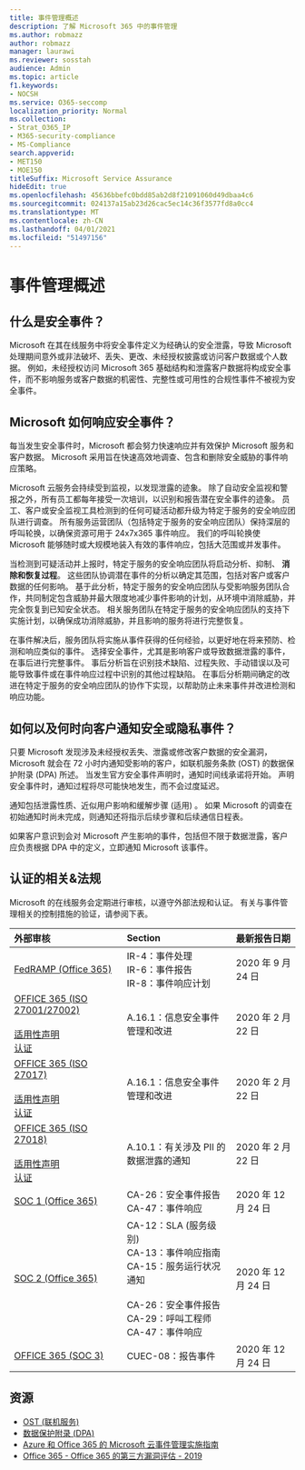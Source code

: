 ```yaml
---
title: 事件管理概述
description: 了解 Microsoft 365 中的事件管理
ms.author: robmazz
author: robmazz
manager: laurawi
ms.reviewer: sosstah
audience: Admin
ms.topic: article
f1.keywords:
- NOCSH
ms.service: O365-seccomp
localization_priority: Normal
ms.collection:
- Strat_O365_IP
- M365-security-compliance
- MS-Compliance
search.appverid:
- MET150
- MOE150
titleSuffix: Microsoft Service Assurance
hideEdit: true
ms.openlocfilehash: 45636bbefc0bdd85ab2d8f21091060d49dbaa4c6
ms.sourcegitcommit: 024137a15ab23d26cac5ec14c36f3577fd8a0cc4
ms.translationtype: MT
ms.contentlocale: zh-CN
ms.lasthandoff: 04/01/2021
ms.locfileid: "51497156"
---
```

# <a name="incident-management-overview"></a>事件管理概述

## <a name="what-is-a-security-incident"></a>什么是安全事件？

Microsoft 在其在线服务中将安全事件定义为经确认的安全泄露，导致 Microsoft 处理期间意外或非法破坏、丢失、更改、未经授权披露或访问客户数据或个人数据。 例如，未经授权访问 Microsoft 365 基础结构和泄露客户数据将构成安全事件，而不影响服务或客户数据的机密性、完整性或可用性的合规性事件不被视为安全事件。

## <a name="how-does-microsoft-respond-to-security-incidents"></a>Microsoft 如何响应安全事件？

每当发生安全事件时，Microsoft 都会努力快速响应并有效保护 Microsoft 服务和客户数据。 Microsoft 采用旨在快速高效地调查、包含和删除安全威胁的事件响应策略。

Microsoft 云服务会持续受到监视，以发现泄露的迹象。 除了自动安全监视和警报之外，所有员工都每年接受一次培训，以识别和报告潜在安全事件的迹象。 员工、客户或安全监视工具检测到的任何可疑活动都升级为特定于服务的安全响应团队进行调查。 所有服务运营团队（包括特定于服务的安全响应团队）保持深层的呼叫轮换，以确保资源可用于 24x7x365 事件响应。 我们的呼叫轮换使 Microsoft 能够随时或大规模地装入有效的事件响应，包括大范围或并发事件。

当检测到可疑活动并上报时，特定于服务的安全响应团队将启动分析、抑制、 **消除和恢复过程**。 这些团队协调潜在事件的分析以确定其范围，包括对客户或客户数据的任何影响。 基于此分析，特定于服务的安全响应团队与受影响服务团队合作，共同制定包含威胁并最大限度地减少事件影响的计划，从环境中消除威胁，并完全恢复到已知安全状态。 相关服务团队在特定于服务的安全响应团队的支持下实施计划，以确保成功消除威胁，并且影响的服务将进行完整恢复。

在事件解决后，服务团队将实施从事件获得的任何经验，以更好地在将来预防、检测和响应类似的事件。 选择安全事件，尤其是影响客户或导致数据泄露的事件，在事后进行完整事件。 事后分析旨在识别技术缺陷、过程失败、手动错误以及可能导致事件或在事件响应过程中识别的其他过程缺陷。 在事后分析期间确定的改进在特定于服务的安全响应团队的协作下实现，以帮助防止未来事件并改进检测和响应功能。

## <a name="how-and-when-are-customers-notified-of-security-or-privacy-incidents"></a>如何以及何时向客户通知安全或隐私事件？

只要 Microsoft 发现涉及未经授权丢失、泄露或修改客户数据的安全漏洞，Microsoft 就会在 72 小时内通知受影响的客户，如联机服务条款 (OST) 的数据保护附录 (DPA) 所述。 当发生官方安全事件声明时，通知时间线承诺将开始。 声明安全事件时，通知过程将尽可能快地发生，而不会过度延迟。

通知包括泄露性质、近似用户影响和缓解步骤 (适用) 。 如果 Microsoft 的调查在初始通知时尚未完成，则通知还将指示后续步骤和后续通信日程表。

如果客户意识到会对 Microsoft 产生影响的事件，包括但不限于数据泄露，客户应负责根据 DPA 中的定义，立即通知 Microsoft 该事件。

## <a name="related-external-regulations--certifications"></a>认证的相关&法规

Microsoft 的在线服务会定期进行审核，以遵守外部法规和认证。 有关与事件管理相关的控制措施的验证，请参阅下表。

| **外部审核** | **Section** | **最新报告日期** |
|:--------------------|:------------|:-----------------------|
| [FedRAMP (Office 365) ](https://compliance.microsoft.com/compliancemanager) | IR-4：事件处理 <br> IR-6：事件报告 <br> IR-8：事件响应计划 | 2020 年 9 月 24 日 |
| [OFFICE 365 (ISO 27001/27002) ](https://servicetrust.microsoft.com/ViewPage/MSComplianceGuideV3?command=Download&downloadType=Document&downloadId=d7864d4f-e053-4cc4-a964-fa526d07c3be&tab=7027ead0-3d6b-11e9-b9e1-290b1eb4cdeb&docTab=7027ead0-3d6b-11e9-b9e1-290b1eb4cdeb_ISO_Reports) <br><br> [适用性声明](https://servicetrust.microsoft.com/ViewPage/MSComplianceGuide?command=Download&downloadType=Document&downloadId=8ee1e46b-2ada-4e7b-bb7d-4c55a8cb6fcd&docTab=4ce99610-c9c0-11e7-8c2c-f908a777fa4d_ISO_Reports) <br> [认证](https://servicetrust.microsoft.com/ViewPage/MSComplianceGuideV3?command=Download&downloadType=Document&downloadId=1e84a14a-2468-45ac-9412-5e53250d57ec&tab=7027ead0-3d6b-11e9-b9e1-290b1eb4cdeb&docTab=7027ead0-3d6b-11e9-b9e1-290b1eb4cdeb_ISO_Reports) | A.16.1：信息安全事件管理和改进 | 2020 年 2 月 22 日 |
| [OFFICE 365 (ISO 27017) ](https://servicetrust.microsoft.com/ViewPage/MSComplianceGuideV3?command=Download&downloadType=Document&downloadId=d7864d4f-e053-4cc4-a964-fa526d07c3be&tab=7027ead0-3d6b-11e9-b9e1-290b1eb4cdeb&docTab=7027ead0-3d6b-11e9-b9e1-290b1eb4cdeb_ISO_Reports) <br><br> [适用性声明](https://servicetrust.microsoft.com/ViewPage/MSComplianceGuide?command=Download&downloadType=Document&downloadId=8ee1e46b-2ada-4e7b-bb7d-4c55a8cb6fcd&docTab=4ce99610-c9c0-11e7-8c2c-f908a777fa4d_ISO_Reports) <br> [认证](https://servicetrust.microsoft.com/ViewPage/MSComplianceGuideV3?command=Download&downloadType=Document&downloadId=70de0999-5451-43a3-9ef4-761e8fbfb1a3&tab=7027ead0-3d6b-11e9-b9e1-290b1eb4cdeb&docTab=7027ead0-3d6b-11e9-b9e1-290b1eb4cdeb_ISO_Reports) | A.16.1：信息安全事件管理和改进 | 2020 年 2 月 22 日 |
| [OFFICE 365 (ISO 27018) ](https://servicetrust.microsoft.com/ViewPage/MSComplianceGuideV3?command=Download&downloadType=Document&downloadId=d7864d4f-e053-4cc4-a964-fa526d07c3be&tab=7027ead0-3d6b-11e9-b9e1-290b1eb4cdeb&docTab=7027ead0-3d6b-11e9-b9e1-290b1eb4cdeb_ISO_Reports) <br><br> [适用性声明](https://servicetrust.microsoft.com/ViewPage/MSComplianceGuide?command=Download&downloadType=Document&downloadId=8ee1e46b-2ada-4e7b-bb7d-4c55a8cb6fcd&docTab=4ce99610-c9c0-11e7-8c2c-f908a777fa4d_ISO_Reports) <br> [认证](https://servicetrust.microsoft.com/ViewPage/MSComplianceGuideV3?command=Download&downloadType=Document&downloadId=43e89534-f48d-42ea-a7a7-3523ff516036&tab=7027ead0-3d6b-11e9-b9e1-290b1eb4cdeb&docTab=7027ead0-3d6b-11e9-b9e1-290b1eb4cdeb_ISO_Reports) | A.10.1：有关涉及 PII 的数据泄露的通知  | 2020 年 2 月 22 日 |
| [SOC 1 (Office 365)](https://servicetrust.microsoft.com/ViewPage/MSComplianceGuideV3?command=Download&downloadType=Document&downloadId=90df3f9c-3aaf-4dbf-99d0-ca9f2991721b&tab=7027ead0-3d6b-11e9-b9e1-290b1eb4cdeb&docTab=7027ead0-3d6b-11e9-b9e1-290b1eb4cdeb_SOC_%2F_SSAE_16_Reports) | CA-26：安全事件报告 <br> CA-47：事件响应 | 2020 年 12 月 24 日 |
| [SOC 2 (Office 365) ](https://servicetrust.microsoft.com/ViewPage/MSComplianceGuideV3?command=Download&downloadType=Document&downloadId=a73c1738-7892-42b7-acd3-87b6371c53f6&tab=7027ead0-3d6b-11e9-b9e1-290b1eb4cdeb&docTab=7027ead0-3d6b-11e9-b9e1-290b1eb4cdeb_SOC_%2F_SSAE_16_Reports) | CA-12：SLA (服务级别)  <br> CA-13：事件响应指南 <br> CA-15：服务运行状况通知  <br>  <br> CA-26：安全事件报告 <br> CA-29：呼叫工程师 <br> CA-47：事件响应 | 2020 年 12 月 24 日 |
| [OFFICE 365 (SOC 3) ](https://servicetrust.microsoft.com/ViewPage/MSComplianceGuideV3?command=Download&downloadType=Document&downloadId=274054e5-4968-48d2-bf94-9a8eda5d7a93&tab=7027ead0-3d6b-11e9-b9e1-290b1eb4cdeb&docTab=7027ead0-3d6b-11e9-b9e1-290b1eb4cdeb_SOC_%2F_SSAE_16_Reports) | CUEC-08：报告事件  | 2020 年 12 月 24 日  |

## <a name="resources"></a>资源

- [OST (联机服务) ](https://www.microsoft.com/licensing/product-licensing/products)
- [数据保护附录 (DPA) ](https://www.microsoft.com/licensing/product-licensing/products)
- [Azure 和 Office 365 的 Microsoft 云事件管理实施指南](https://servicetrust.microsoft.com/ViewPage/TrustDocumentsV3?command=Download&downloadType=Document&downloadId=a8a7cb87-9710-4d09-8748-0835b6754e95&tab=7f51cb60-3d6c-11e9-b2af-7bb9f5d2d913&docTab=7f51cb60-3d6c-11e9-b2af-7bb9f5d2d913_FAQ_and_White_Papers)
- [Office 365 - Office 365 的第三方漏洞评估 - 2019](https://servicetrust.microsoft.com/ViewPage/TrustDocumentsV3?command=Download&downloadType=Document&downloadId=e85e478f-2491-435d-9c1b-2f0ad7ca8e56&tab=7f51cb60-3d6c-11e9-b2af-7bb9f5d2d913&docTab=7f51cb60-3d6c-11e9-b2af-7bb9f5d2d913_Pen_Test_and_Security_Assessments)
